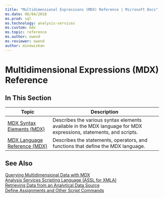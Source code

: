 ```yaml
---
title: "Multidimensional Expressions (MDX) Reference | Microsoft Docs"
ms.date: 06/04/2018
ms.prod: sql
ms.technology: analysis-services
ms.custom: mdx
ms.topic: reference
ms.author: owend
ms.reviewer: owend
author: minewiskan
---
```

# Multidimensional Expressions (MDX) Reference


    
## In This Section  
  
|Topic|Description|  
|-----------|-----------------|  
|[MDX Syntax Elements &#40;MDX&#41;](../mdx/mdx-syntax-elements-mdx.md)|Describes the various syntax elements available in the MDX language for MDX expressions, statements, and scripts.|  
|[MDX Language Reference &#40;MDX&#41;](../mdx/mdx-language-reference-mdx.md)|Describes the statements, operators, and functions that define the MDX language.|  
  
## See Also  
 [Querying Multidimensional Data with MDX](https://docs.microsoft.com/analysis-services/multidimensional-models/mdx/querying-multidimensional-data-with-mdx)   
 [Analysis Services Scripting Language &#40;ASSL for XMLA&#41;](https://docs.microsoft.com/analysis-services/assl/analysis-services-scripting-language-assl-for-xmla)   
 [Retrieving Data from an Analytical Data Source](https://docs.microsoft.com/analysis-services/adomd/multidimensional-models-adomd-net-client/retrieving-data-from-an-analytical-data-source?view=asallproducts-allversions)   
 [Define Assignments and Other Script Commands](https://docs.microsoft.com/analysis-services/multidimensional-models/define-assignments-and-other-script-commands)  
  
  
